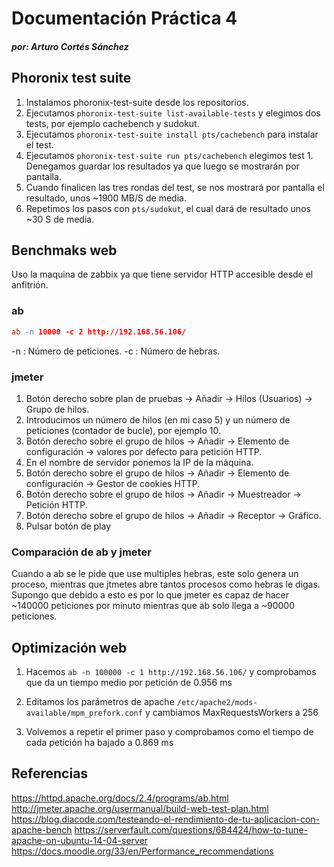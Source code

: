 # Documentación Práctica 4
##### por: Arturo Cortés Sánchez

## Phoronix test suite

1. Instalamos phoronix-test-suite desde los repositorios.
2. Ejecutamos `phoronix-test-suite list-available-tests` y elegimos dos tests, por ejemplo cachebench y sudokut.
3. Ejecutamos `phoronix-test-suite install pts/cachebench` para instalar el test.
4. Ejecutamos `phoronix-test-suite run pts/cachebench` elegimos test 1. Denegamos guardar los resultados ya que luego se mostrarán por pantalla.
5. Cuando finalicen las tres rondas del test, se nos mostrará por pantalla el resultado, unos ~1900 MB/S de media.
6. Repetimos los pasos con `pts/sudokut`, el cual dará de resultado unos ~30 S de media.

## Benchmaks web
Uso la maquina de zabbix ya que tiene servidor HTTP accesible desde el anfitrión.

### ab
```l
ab -n 10000 -c 2 http://192.168.56.106/
```

-n : Número de peticiones.
-c : Número de hebras.

### jmeter

1. Botón derecho sobre plan de pruebas -> Añadir -> Hilos (Usuarios) -> Grupo de hilos.
2. Introducimos un número de hilos (en mi caso 5) y un número de peticiones (contador de bucle), por ejemplo 10.
3. Botón derecho sobre el grupo de hilos -> Añadir -> Elemento de configuración -> valores por defecto para petición HTTP.
4. En el nombre de servidor ponemos la IP de la máquina.
5. Botón derecho sobre el grupo de hilos -> Añadir -> Elemento de configuración -> Gestor de cookies HTTP.
6. Botón derecho sobre el grupo de hilos -> Añadir -> Muestreador -> Petición HTTP.
7. Botón derecho sobre el grupo de hilos -> Añadir -> Receptor -> Gráfico.
8. Pulsar botón de play

### Comparación de ab y jmeter

Cuando a ab se le pide que use multiples hebras, este solo genera un proceso, mientras que jtmetes abre tantos procesos como hebras le digas.
Supongo que debido a esto es por lo que jmeter es capaz de hacer ~140000 peticiones por minuto mientras que ab solo llega a ~90000 peticiones.

## Optimización web

1. Hacemos `ab -n 100000 -c 1 http://192.168.56.106/` y comprobamos que da un tiempo medio por petición de 0.956 ms

2. Editamos los parámetros de apache `/etc/apache2/mods-available/mpm_prefork.conf` y cambiamos MaxRequestsWorkers a 256

3. Volvemos a repetir el primer paso y comprobamos como el tiempo de cada petición ha bajado a 0.869 ms


## Referencias

https://httpd.apache.org/docs/2.4/programs/ab.html
http://jmeter.apache.org/usermanual/build-web-test-plan.html
https://blog.diacode.com/testeando-el-rendimiento-de-tu-aplicacion-con-apache-bench
https://serverfault.com/questions/684424/how-to-tune-apache-on-ubuntu-14-04-server
https://docs.moodle.org/33/en/Performance_recommendations
